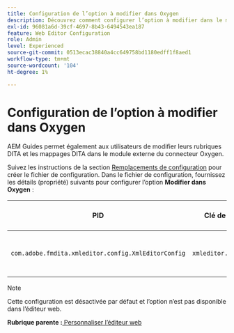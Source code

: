 ```yaml
---
title: Configuration de l’option à modifier dans Oxygen
description: Découvrez comment configurer l’option à modifier dans le module externe du connecteur Oxygen.
exl-id: 96081a6d-39cf-4697-8b43-6494543ea187
feature: Web Editor Configuration
role: Admin
level: Experienced
source-git-commit: 0513ecac38840a4cc649758bd1180edff1f8aed1
workflow-type: tm+mt
source-wordcount: '104'
ht-degree: 1%

---
```


# Configuration de l’option à modifier dans Oxygen

AEM Guides permet également aux utilisateurs de modifier leurs rubriques DITA et les mappages DITA dans le module externe du connecteur Oxygen.

Suivez les instructions de la section [Remplacements de configuration](download-install-additional-config-override.md#) pour créer le fichier de configuration. Dans le fichier de configuration, fournissez les détails (propriété) suivants pour configurer l’option **Modifier dans Oxygen** :



| PID | Clé de propriété | Valeur de la propriété |
|---|------------|--------------|
| `com.adobe.fmdita.xmleditor.config.XmlEditorConfig` | `xmleditor.editinoxygen` | Booléen \(true/false\). **Valeur par défaut** : false |

>[!NOTE]
>
> Cette configuration est désactivée par défaut et l’option n’est pas disponible dans l’éditeur web.

**Rubrique parente :**[ Personnaliser l’éditeur web](conf-web-editor.md)
